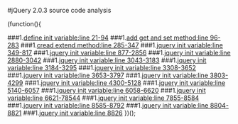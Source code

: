 #jQuery 2.0.3 source code  analysis

(function(){

###1.[define init variable:line 21-94](https://github.com/richardgong1987/OpenSource/blob/master/javascript/jquery/init.md)
###1.[add get and set method:line 96-283](https://github.com/richardgong1987/OpenSource/blob/master/javascript/jquery/init.md)
###1.[cread extend method:line 285-347](https://github.com/richardgong1987/OpenSource/blob/master/javascript/jquery/init.md)
###1.[jquery init variable:line 349-817](https://github.com/richardgong1987/OpenSource/blob/master/javascript/jquery/init.md)
###1.[jquery init variable:line 877-2856](https://github.com/richardgong1987/OpenSource/blob/master/javascript/jquery/init.md)
###1.[jquery init variable:line 2880-3042](https://github.com/richardgong1987/OpenSource/blob/master/javascript/jquery/init.md)
###1.[jquery init variable:line 3043-3183](https://github.com/richardgong1987/OpenSource/blob/master/javascript/jquery/init.md)
###1.[jquery init variable:line 3184-3295](https://github.com/richardgong1987/OpenSource/blob/master/javascript/jquery/init.md)
###1.[jquery init variable:line 3308-3652](https://github.com/richardgong1987/OpenSource/blob/master/javascript/jquery/init.md)
###1.[jquery init variable:line 3653-3797](https://github.com/richardgong1987/OpenSource/blob/master/javascript/jquery/init.md)
###1.[jquery init variable:line 3803-4299](https://github.com/richardgong1987/OpenSource/blob/master/javascript/jquery/init.md)
###1.[jquery init variable:line 4300-5128](https://github.com/richardgong1987/OpenSource/blob/master/javascript/jquery/init.md)
###1.[jquery init variable:line 5140-6057](https://github.com/richardgong1987/OpenSource/blob/master/javascript/jquery/init.md)
###1.[jquery init variable:line 6058-6620](https://github.com/richardgong1987/OpenSource/blob/master/javascript/jquery/init.md)
###1.[jquery init variable:line 6621-78544](https://github.com/richardgong1987/OpenSource/blob/master/javascript/jquery/init.md)
###1.[jquery init variable:line 7855-8584](https://github.com/richardgong1987/OpenSource/blob/master/javascript/jquery/init.md)
###1.[jquery init variable:line 8585-8792](https://github.com/richardgong1987/OpenSource/blob/master/javascript/jquery/init.md)
###1.[jquery init variable:line 8804-8821](https://github.com/richardgong1987/OpenSource/blob/master/javascript/jquery/init.md)
###1.[jquery init variable:line 8826](https://github.com/richardgong1987/OpenSource/blob/master/javascript/jquery/init.md)
})();


